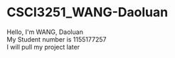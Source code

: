 # CSCI3251_WANG-Daoluan
Hello, I'm WANG, Daoluan  
My Student number is 1155177257  
I will pull my project later
